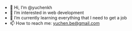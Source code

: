 - 👋 Hi, I’m @yuchenkh
- 👀 I’m interested in web development
- 🌱 I’m currently learning everything that I need to get a job
- 📫 How to reach me: yuchen.be@gmail.com

<!---
yuchenkh/yuchenkh is a ✨ special ✨ repository because its `README.md` (this file) appears on your GitHub profile.
You can click the Preview link to take a look at your changes.
--->
